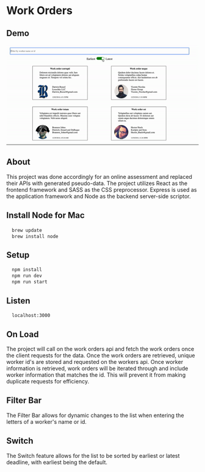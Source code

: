 # Work Orders

## Demo

![Frontend Assessment Demo](demo/demo.gif)

## About 

This project was done accordingly for an online assessment and replaced their APIs with generated pseudo-data. The project utilizes React as the frontend framework and SASS as the CSS preprocessor.  Express is used as the application framework and Node as the backend server-side scriptor.

## Install Node for Mac
```
  brew update
  brew install node
```

## Setup
```
  npm install
  npm run dev
  npm run start
```

## Listen
```
  localhost:3000
```
## On Load

The project will call on the work orders api and fetch the work orders once the client requests for the data.  Once the work orders are retrieved, unique worker id's are stored and requested on the workers api.  Once worker information is retrieved, work orders will be iterated through and include worker information that matches the id.  This will prevent it from making duplicate requests for efficiency.

## Filter Bar

The Filter Bar allows for dynamic changes to the list when entering the letters of a worker's name or id.

## Switch

The Switch feature allows for the list to be sorted by earliest or latest deadline, with earliest being the default.

